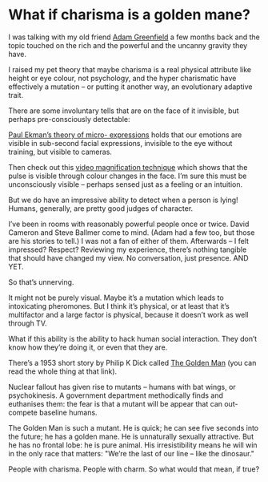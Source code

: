 # What if charisma is a golden mane?

I was talking with my old friend [Adam
Greenfield](https://speedbird.wordpress.com/about/) a few months back and the
topic touched on the rich and the powerful and the uncanny gravity they have.

I raised my pet theory that maybe charisma is a real physical attribute like
height or eye colour, not psychology, and the hyper charismatic have
effectively a mutation – or putting it another way, an evolutionary adaptive
trait.

There are some involuntary tells that are on the face of it invisible, but
perhaps pre-consciously detectable:

[Paul Ekman’s theory of micro-
expressions](https://www.paulekman.com/resources/micro-expressions/) holds
that our emotions are visible in sub-second facial expressions, invisible to
the eye without training, but visible to cameras.

Then check out this [video magnification
technique](https://www.youtube.com/watch?v=e9ASH8IBJ2U) which shows that the
pulse is visible through colour changes in the face. I’m sure this must be
unconsciously visible – perhaps sensed just as a feeling or an intuition.

But we do have an impressive ability to detect when a person is lying! Humans,
generally, are pretty good judges of character.

I’ve been in rooms with reasonably powerful people once or twice. David
Cameron and Steve Ballmer come to mind. (Adam had a few too, but those are his
stories to tell.) I was not a fan of either of them. Afterwards – I felt
impressed? Respect? Reviewing my experience, there’s nothing tangible that
should have changed my view. No conversation, just presence. AND YET.

So that’s unnerving.

It might not be purely visual. Maybe it’s a mutation which leads to
intoxicating pheromones. But I think it’s physical, or at least that it’s
multifactor and a large factor is physical, because it doesn’t work as well
through TV.

What if this ability is the ability to hack human social interaction. They
don’t know how they’re doing it, or even that they are.

There’s a 1953 short story by Philip K Dick called [The Golden
Man](https://en.wikisource.org/wiki/The_Golden_Man) (you can read the whole
thing at that link).

Nuclear fallout has given rise to mutants – humans with bat wings, or
psychokinesis. A government department methodically finds and euthanises them:
the fear is that a mutant will be appear that can out-compete baseline humans.

The Golden Man is such a mutant. He is quick; he can see five seconds into the
future; he has a golden mane. He is unnaturally sexually attractive. But he
has no frontal lobe: he is pure animal. His irresistibility means he will win
in the only race that matters: "We’re the last of our line – like the
dinosaur."

People with charisma. People with charm. So what would that mean, if true?

